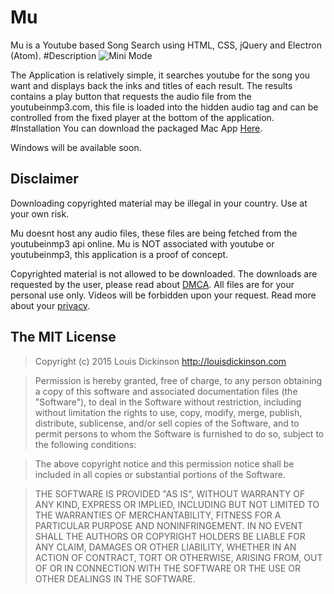 # Mu
Mu is a Youtube based Song Search using HTML, CSS, jQuery and Electron (Atom).
#Description
![Mini Mode](http://louisdickinson.com/mu/mini.png)

The Application is relatively simple, it searches youtube for the song you want and 
displays back the inks and titles of each result. The results contains a play button that requests the 
audio file from the youtubeinmp3.com, this file is loaded into the hidden audio tag and can be controlled from 
the fixed player at the bottom of the application.
#Installation
You can download the packaged Mac App [Here](http://louisdickinson.com/mu).

Windows will be available soon.
## Disclaimer
Downloading copyrighted material may be illegal in your country. Use at your own risk.

Mu doesnt host any audio files, these files are being fetched from the youtubeinmp3 api online.
Mu is NOT associated with youtube or youtubeinmp3, this application is a proof of concept.

Copyrighted material is not allowed to be downloaded.
The downloads are requested by the user, please read about [DMCA](http://www.dmca.com/).
All files are for your personal use only.
Videos will be forbidden upon your request. Read more about your [privacy](http://youtubeinmp3.com/privacy/).
## The MIT License
> Copyright (c) 2015 Louis Dickinson http://louisdickinson.com

> Permission is hereby granted, free of charge, to any person obtaining a copy
of this software and associated documentation files (the "Software"), to deal
in the Software without restriction, including without limitation the rights
to use, copy, modify, merge, publish, distribute, sublicense, and/or sell
copies of the Software, and to permit persons to whom the Software is
furnished to do so, subject to the following conditions:

> The above copyright notice and this permission notice shall be included in
all copies or substantial portions of the Software.

> THE SOFTWARE IS PROVIDED "AS IS", WITHOUT WARRANTY OF ANY KIND, EXPRESS OR
IMPLIED, INCLUDING BUT NOT LIMITED TO THE WARRANTIES OF MERCHANTABILITY,
FITNESS FOR A PARTICULAR PURPOSE AND NONINFRINGEMENT. IN NO EVENT SHALL THE
AUTHORS OR COPYRIGHT HOLDERS BE LIABLE FOR ANY CLAIM, DAMAGES OR OTHER
LIABILITY, WHETHER IN AN ACTION OF CONTRACT, TORT OR OTHERWISE, ARISING FROM,
OUT OF OR IN CONNECTION WITH THE SOFTWARE OR THE USE OR OTHER DEALINGS IN
THE SOFTWARE.